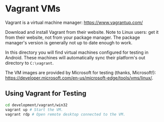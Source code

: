 Vagrant VMs
===========

Vagrant is a virtual machine manager: https://www.vagrantup.com/

Download and install Vagrant from their website. Note to Linux users: get it
from their website, not from your package manager. The package manager's version
is generally not up to date enough to work.

In this directory you will find virtual machines configured for testing in
Android. These machines will automatically sync their platform's out directory
to `C:\vagrant`.

The VM images are provided by Microsoft for testing (thanks, Microsoft!):
https://developer.microsoft.com/en-us/microsoft-edge/tools/vms/linux/.

Using Vagrant for Testing
-------------------------

```bash
cd development/vagrant/win32
vagrant up # Start the VM.
vagrant rdp # Open remote desktop connected to the VM.
```
